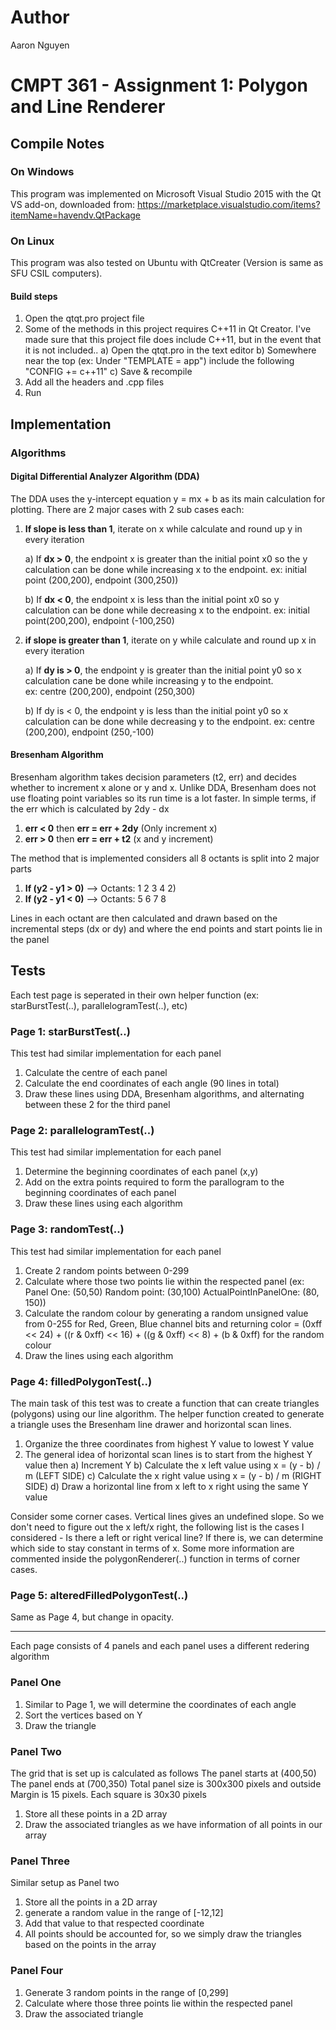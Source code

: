 # Author
Aaron Nguyen 

# CMPT 361 - Assignment 1: Polygon and Line Renderer

## Compile Notes
### On Windows
This program was implemented on Microsoft Visual Studio 2015 with the Qt VS add-on, downloaded from: https://marketplace.visualstudio.com/items?itemName=havendv.QtPackage

### On Linux
This program was also tested on Ubuntu with QtCreater (Version is same as SFU CSIL computers).

#### Build steps
1) Open the qtqt.pro project file 
2) Some of the methods in this project requires C++11 in Qt Creator. I've made sure that this project file does include C++11, but in the event that it is not included.. 
a) Open the qtqt.pro in the text editor 
b) Somewhere near the top (ex: Under "TEMPLATE = app") include the following "CONFIG += c++11" 
c) Save & recompile 
3) Add all the headers and .cpp files 
4) Run 


## Implementation

### Algorithms

#### Digital Differential Analyzer Algorithm (DDA)
The DDA uses the y-intercept equation y = mx + b as its main calculation for plotting. There are 2 major cases with 2 sub cases each:

1) __If slope is less than 1__, iterate on x while calculate and round up y in every iteration

    a) If __dx > 0__, the endpoint x is greater than the initial point x0 so the y calculation can be done        while increasing x to the endpoint. 
    ex: initial point (200,200), endpoint (300,250))

    b) If __dx < 0__, the endpoint x is less than the initial point x0 so y calculation can be done while     decreasing x to the endpoint.
    ex: initial point(200,200), endpoint (-100,250)
    
2) __if slope is greater than 1__, iterate on y while calculate and round up x in every iteration

    a) If __dy is > 0__, the endpoint y is greater than the initial point y0 so x calculation cane be done        while increasing y to the endpoint.  
    ex: centre (200,200), endpoint (250,300)
    
    b) If dy is < 0, the endpoint y is less than the initial point y0 so x calculation can be done while     decreasing y to the endpoint. 
    ex: centre (200,200), endpoint (250,-100)

####  Bresenham Algorithm
Bresenham algorithm takes decision parameters (t2, err) and decides whether to increment x alone or y and x. Unlike DDA, Bresenham does not use floating point variables so its run time is a lot faster. In simple terms, if the err which is calculated by 2dy - dx 
1) __err < 0__ then __err = err + 2dy__ (Only increment x) 
2) __err > 0__ then __err = err + t2__ (x and y increment)

The method that is implemented considers all 8 octants is split into 2 major parts 
1) __If (y2 - y1 > 0)__ --> Octants: 1 2 3 4 2)
2) __If (y2 - y1 < 0)__ --> Octants: 5 6 7 8 

Lines in each octant are then calculated and drawn based on the incremental steps (dx or dy) and where the end points and start points lie in the panel

## Tests

Each test page is seperated in their own helper function (ex: starBurstTest(..), parallelogramTest(..), etc)

### Page 1: starBurstTest(..) 
This test had similar implementation for each panel 
1) Calculate the centre of each panel
2) Calculate the end coordinates of each angle (90 lines in total) 
3) Draw these lines using DDA, Bresenham algorithms, and alternating between these 2 for the third panel

### Page 2: parallelogramTest(..) 
This test had similar implementation for each panel 
1) Determine the beginning coordinates of each panel (x,y) 
2) Add on the extra points required to form the parallogram to the beginning coordinates of each panel 
3) Draw these lines using each algorithm

### Page 3: randomTest(..) 
This test had similar implementation for each panel 
1) Create 2 random points between 0-299 
2) Calculate where those two points lie within the respected panel (ex: Panel One: (50,50) Random point: (30,100) ActualPointInPanelOne: (80, 150)) 
3) Calculate the random colour by generating a random unsigned value from 0-255 for Red, Green, Blue channel bits and returning color = (0xff << 24) + ((r & 0xff) << 16) + ((g & 0xff) << 8) + (b & 0xff) for the random colour 
4) Draw the lines using each algorithm

### Page 4: filledPolygonTest(..) 
The main task of this test was to create a function that can create triangles (polygons) using our line algorithm. The helper function created to generate a triangle uses the Bresenham line drawer and horizontal scan lines. 
1) Organize the three coordinates from highest Y value to lowest Y value 
2) The general idea of horizontal scan lines is to start from the highest Y value then
a) Increment Y 
b) Calculate the x left value using x = (y - b) / m (LEFT SIDE) 
c) Calculate the x right value using x = (y - b) / m (RIGHT SIDE) 
d) Draw a horizontal line from x left to x right using the same Y value 

Consider some corner cases. Vertical lines gives an undefined slope. So we don't need to figure out the x left/x right, the following list is the cases I considered - Is there a left or right verical line? If there is, we can determine which side to stay constant in terms of x.
Some more information are commented inside the polygonRenderer(..) function in terms of corner cases.

### Page 5: alteredFilledPolygonTest(..) 
Same as Page 4, but change in opacity.


-------------------------

Each page consists of 4 panels and each panel uses a different redering algorithm
### Panel One 
1) Similar to Page 1, we will determine the coordinates of each angle 
2) Sort the vertices based on Y 
3) Draw the triangle

### Panel Two 
The grid that is set up is calculated as follows The panel starts at (400,50) The panel ends at (700,350) Total panel size is 300x300 pixels and outside Margin is 15 pixels. Each square is 30x30 pixels 
1) Store all these points in a 2D array 
2) Draw the associated triangles as we have information of all points in our array

### Panel Three
Similar setup as Panel two 
1) Store all the points in a 2D array 
2) generate a random value in the range of [-12,12] 
3) Add that value to that respected coordinate 
4) All points should be accounted for, so we simply draw the triangles based on the points in the array

### Panel Four
1) Generate 3 random points in the range of [0,299]
2) Calculate where those three points lie within the respected panel
3) Draw the associated triangle
